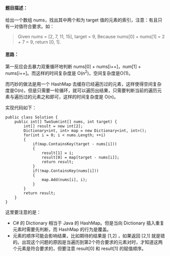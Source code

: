 #### 题目描述：
给出一个数组 nums，找出其中两个和为 target 值的元素的索引，注意：有且只有一对值符合要求。如：
> Given nums = [2, 7, 11, 15], target = 9, 
> Because nums[0] + nums[1] = 2 + 7 = 9, 
> return [0, 1].

#### 思路：

第一反应会去暴力双重循环地判断 nums[0] + nums[i++]，num[1] + nums[i++]。而这样的时间复杂度是 O(n<sup>2</sup>)，空间复杂度是O(1)。

而巧妙的做法是用一个 HashMap 去缓存已经遍历过的元素，这样使得空间复杂度是O(n)，但是只需要一轮循环，就可以遍历出结果，只需要判断当前的遍历元素与遍历过的元素之和即可，这样的时间复杂度是 O(n)。

实现代码如下：
```
public class Solution {
    public int[] TwoSum(int[] nums, int target) {
        int[] result = new int[2];
        Dictionary<int, int> map = new Dictionary<int, int>();
        for(int i = 0; i < nums.Length; ++i)
        {
            if(map.ContainsKey(target - nums[i]))
            {
                result[1] = i;
                result[0] = map[target - nums[i]];
                return result;
            }
            if(!map.ContainsKey(nums[i]))
            {
                map.Add(nums[i], i);
            }       
        }
        return result;
    }
}
```
这里要注意的是：

 - C# 的 Dictionary 相当于 Java 的 HashMap。但是当向 Dictionary 插入重复元素时需要先判断，而 HashMap 的行为是覆盖。
 - 元素的顺序可能会影响结果，比如期待的结果是 [1,2] ，如果返回 [2,1] 就是错的。出现这个问题的原因是当遍历到第2个符合要求的元素对时，才知道这两个元素是符合要求的，但要注意 result[0] 和 result[1] 的赋值顺序。
